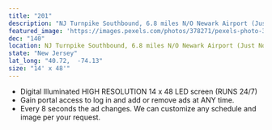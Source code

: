 ```yaml
---
title: "201"
description: "NJ Turnpike Southbound, 6.8 miles N/O Newark Airport (Just North of Exit 14-14C). This highly sought after visible location is the most traveled section of NJ Turnpike. All NYC Lincoln Tunnel and George Washington Bridge traffic merges heading south bound towards Newark Airport. In addition, all southbound Connecticut and North Jersey traffic merges past this premier location. Southbound digital board reads to all major exits including Woodbridge, The Amboy’s, Goethals Bridge, Staten Island, Route 78, Holland Tunnel exit, and area Short Points."
featured_image: 'https://images.pexels.com/photos/378271/pexels-photo-378271.jpeg?auto=compress&cs=tinysrgb&dpr=2&h=650&w=940'
dec: "140"
location: NJ Turnpike Southbound, 6.8 miles N/O Newark Airport (Just North of Exit 14-14C), NJ"
state: "New Jersey"
lat_long: "40.72,  -74.13"
size: "14' x 48'"
---
```

* Digital Illuminated HIGH RESOLUTION 14 x 48 LED screen (RUNS 24/7)
* Gain portal access to log in and add or remove ads at ANY time.
* Every 8 seconds the ad changes. We can customize any schedule and image per your request.
